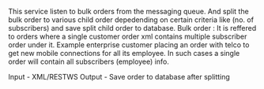 This service listen to bulk orders from the messaging queue. And split the bulk order to various child order depedending on certain criteria like (no. of subscribers) and save split child order to database.
Bulk order : It is reffered to orders where a single customer order xml contains multiple subscriber order under it. Example enterprise customer placing an order with telco to get new mobile connections for all its employee. In such cases a single order will contain all subscribers (employee) info.

Input - XML/RESTWS
Output - Save order to database after splitting

